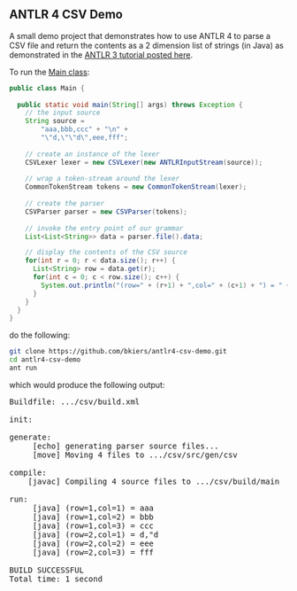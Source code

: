 ## ANTLR 4 CSV Demo

A small demo project that demonstrates how to use ANTLR 4 to parse a CSV 
file and return the contents as a 2 dimension list of strings (in Java)
as demonstrated in the [ANTLR 3 tutorial posted here](http://bkiers.blogspot.nl/2011/03/2-introduction-to-antlr.html).

To run the [Main class](https://github.com/bkiers/antlr4-csv-demo/blob/master/src/main/csv/Main.java):

```java  
public class Main { 
 
  public static void main(String[] args) throws Exception {
    // the input source
    String source =
        "aaa,bbb,ccc" + "\n" +   
        "\"d,\"\"d\",eee,fff";  
      
    // create an instance of the lexer
    CSVLexer lexer = new CSVLexer(new ANTLRInputStream(source));
         
    // wrap a token-stream around the lexer
    CommonTokenStream tokens = new CommonTokenStream(lexer);
          
    // create the parser
    CSVParser parser = new CSVParser(tokens);
    
    // invoke the entry point of our grammar
    List<List<String>> data = parser.file().data;

    // display the contents of the CSV source
    for(int r = 0; r < data.size(); r++) {
      List<String> row = data.get(r);
      for(int c = 0; c < row.size(); c++) {
        System.out.println("(row=" + (r+1) + ",col=" + (c+1) + ") = " + row.get(c));  
      }
    }
  }
} 
```

do the following:

```bash
git clone https://github.com/bkiers/antlr4-csv-demo.git
cd antlr4-csv-demo
ant run
```

which would produce the following output:

<pre>
Buildfile: .../csv/build.xml

init:

generate:
     [echo] generating parser source files...
     [move] Moving 4 files to .../csv/src/gen/csv

compile:
    [javac] Compiling 4 source files to .../csv/build/main

run:
     [java] (row=1,col=1) = aaa
     [java] (row=1,col=2) = bbb
     [java] (row=1,col=3) = ccc
     [java] (row=2,col=1) = d,"d
     [java] (row=2,col=2) = eee
     [java] (row=2,col=3) = fff

BUILD SUCCESSFUL
Total time: 1 second
</pre>

